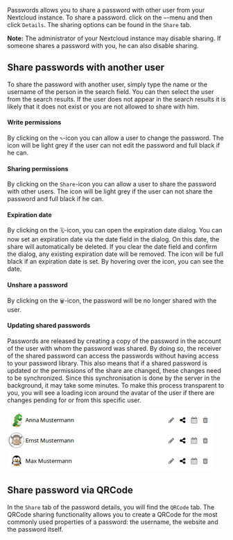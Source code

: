 Passwords allows you to share a password with other user from your Nextcloud instance.
To share a password. click on the `⋯`-menu and then click `Details`.
The sharing options can be found in the `Share` tab.

**Note:** The administrator of your Nextcloud instance may disable sharing.
If someone shares a password with you, he can also disable sharing.


## Share passwords with another user
To share the password with another user, simply type the name or the username of the person in the search field.
You can then select the user from the search results.
If the user does not appear in the search results it is likely that it does not exist or you are not allowed to share with him.

#### Write permissions
By clicking on the `✎`-icon you can allow a user to change the password.
The icon will be light grey if the user can not edit the password and full black if he can.

#### Sharing permissions
By clicking on the `Share`-icon you can allow a user to share the password with other users.
The icon will be light grey if the user can not share the password and full black if he can.

#### Expiration date
By clicking on the `🗓`-icon, you can open the expiration date dialog.
You can now set an expiration date via the date field in the dialog.
On this date, the share will automatically be deleted.
If you clear the date field and confirm the dialog, any existing expiration date will be removed.
The icon will be full black if an expiration date is set.
By hovering over the icon, you can see the date.

#### Unshare a password
By clicking on the `🗑`-icon, the password will be no longer shared with the user.

#### Updating shared passwords
Passwords are released by creating a copy of the password in the account of the user with whom the password was shared.
By doing so, the receiver of the shared password can access the passwords without having access to your password library.
This also means that if a shared password is updated or the permissions of the share are changed, these changes need to be synchronized.
Since this synchronisation is done by the server in the background, it may take some minutes.
To make this process transparent to you, you will see a loading icon around the avatar of the user if there are changes pending for or from this specific user.

![A password (middle) is queued to be synchronized](../_files/share-update.gif)



## Share password via QRCode
In the `Share` tab of the password details, you will find the `QRCode` tab.
The QRCode sharing functionality allows you to create a QRCode for the most commonly used properties of a password: the username, the website and the password itself.